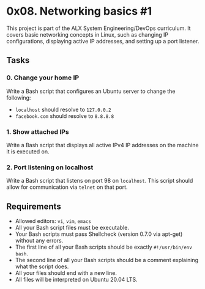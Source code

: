 # 0x08. Networking basics #1

This project is part of the ALX System Engineering/DevOps curriculum. It covers basic networking concepts in Linux, such as changing IP configurations, displaying active IP addresses, and setting up a port listener.

## Tasks

### 0. Change your home IP
Write a Bash script that configures an Ubuntu server to change the following:
- `localhost` should resolve to `127.0.0.2`
- `facebook.com` should resolve to `8.8.8.8`

### 1. Show attached IPs
Write a Bash script that displays all active IPv4 IP addresses on the machine it is executed on.

### 2. Port listening on localhost
Write a Bash script that listens on port 98 on `localhost`. This script should allow for communication via `telnet` on that port.

## Requirements
- Allowed editors: `vi`, `vim`, `emacs`
- All your Bash script files must be executable.
- Your Bash scripts must pass Shellcheck (version 0.7.0 via apt-get) without any errors.
- The first line of all your Bash scripts should be exactly `#!/usr/bin/env bash`.
- The second line of all your Bash scripts should be a comment explaining what the script does.
- All your files should end with a new line.
- All files will be interpreted on Ubuntu 20.04 LTS.
